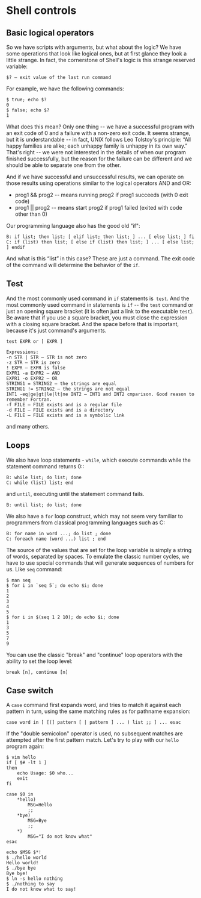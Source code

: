 # Shell controls

## Basic logical operators

So we have scripts with arguments, but what about the logic? We have some operations that look like logical ones, but at first glance they look a little strange. In fact, the cornerstone of Shell's logic is this strange reserved variable:
```
$? – exit value of the last run command
```
For example, we have the following commands:
```
$ true; echo $?
0
$ false; echo $?
1
```
What does this mean? Only one thing -- we have a successful program with an exit code of 0 and a failure with a non-zero exit code. It seems strange, but it is understandable -- in fact, UNIX follows Leo Tolstoy's principle: “All happy families are alike; each unhappy family is unhappy in its own way.” That's right -- we were not interested in the details of when our program finished successfully, but the reason for the failure can be different and we should be able to separate one from the other.

And if we have successful and unsuccessful results, we can operate on those results using operations similar to the logical operators AND and OR:
* prog1 && prog2 -- means running prog2 if prog1 succeeds (with 0 exit code)
* prog1 || prog2 -- means start prog2 if prog1 failed (exited with code other than 0)

Our programming language also has the good old "if":
```
B: if list; then list; [ elif list; then list; ] ... [ else list; ] fi
C: if (list) then list; [ else if (list) then list; ] ... [ else list; ] endif
```
And what is this “list” in this case? These are just a command. The exit code of the command will determine the behavior of the `if`.

## Test
And the most commonly used command in `if` statements is` test`. And the most commonly used command in statements is `if` -- the `test` command or just an opening square bracket (it is often just a link to the executable `test`). Be aware that if you use a square bracket, you must close the expression with a closing square bracket. And the space before that is important, because it's just command's arguments.
```
test EXPR or [ EXPR ]

Expressions:
-n STR | STR – STR is not zero
-z STR – STR is zero
! EXPR – EXPR is false
EXPR1 -a EXPR2 – AND
EXPR1 -o EXPR2 – OR
STRING1 = STRING2 – the strings are equal
STRING1 != STRING2 – the strings are not equal
INT1 -eq|ge|gt|le|lt|ne INT2 – INT1 and INT2 cmparison. Good reason to remember Fortran.
-f FILE – FILE exists and is a regular file
-d FILE – FILE exists and is a directory
-L FILE – FILE exists and is a symbolic link
```
and many others.

## Loops
We also have loop statements - `while`, which execute commands while the statement command returns 0::
```
B: while list; do list; done
C: while (list) list; end
```
and `until`, executing until the statement command fails.
```
B: until list; do list; done
```
We also have a `for` loop construct, which may not seem very familiar to programmers from classical programming languages such as C:
```
B: for name in word ...; do list ; done
C: foreach name (word ...) list ; end
```
The source of the values that are set for the loop variable is simply a string of words, separated by spaces. To emulate the classic number cycles, we have to use special commands that will generate sequences of numbers for us. Like `seq` command:
```
$ man seq
$ for i in `seq 5`; do echo $i; done
1
2
3
4
5
$ for i in $(seq 1 2 10); do echo $i; done
1
3
5
7
9
```
You can use the classic "break" and "continue" loop operators with the ability to set the loop level:
```
break [n], continue [n]
```

## Case switch
A `case` command first expands word, and tries to match it against each pattern in turn, using the same matching rules as for pathname expansion:
```
case word in [ [(] pattern [ | pattern ] ... ) list ;; ] ... esac
```
If the "double semicolon" operator is used, no subsequent matches are attempted after the first pattern match. Let's try to play with our `hello` program again:
```
$ vim hello 
if [ $# -lt 1 ]
then
	echo Usage: $0 who...
	exit
fi

case $0 in
	*hello)
		MSG=Hello
		;;
	*bye)
		MSG=Bye
		;;
	*)
		MSG="I do not know what"
esac

echo $MSG $*!
$ ./hello world
Hello world!
$ ./bye bye
Bye bye!
$ ln -s hello nothing
$ ./nothing to say
I do not know what to say!
```

